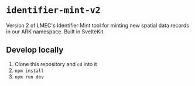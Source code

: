 # `identifier-mint-v2`

Version 2 of LMEC's Identifier Mint tool for minting new spatial data records in our ARK namespace. Built in SvelteKit.

## Develop locally

1. Clone this repository and `cd` into it
2. `npm install`
3. `npm run dev`